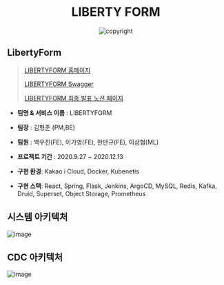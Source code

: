 
<h1 align="center"> LIBERTY FORM </h1>

<p align="center"><a href=""></a><img src="https://img.shields.io/badge/copyright-GACHON & KAKAO_ENTERPRISE-yellow" alt="copyright"/></a>


## LibertyForm
> [LIBERTYFORM 홈페이지](https://liberty-form.shop/)
>
> [LIBERTYFORM Swagger](https://libertyform.shop/swagger-ui/index.html#/)
>
> [LIBERTYFORM 최종 발표 노션 페이지](https://gachonkakao.notion.site/366e0b11df094a2db419d16e01c7cdbe)

- **팀명 & 서비스 이름** : LIBERTYFORM

- **팀장** : 김형준 (PM,BE)

- **팀원** : 백우진(FE), 이가영(FE), 한만규(FE), 이상협(ML)

- **프로젝트 기간** : 2020.9.27 ~ 2020.12.13

- **구현 환경**: Kakao i Cloud, Docker, Kubenetis

- **구현 스택**: React, Spring, Flask, Jenkins, ArgoCD, MySQL, Redis, Kafka, Druid, Superset, Object Storage, Prometheus


## 시스템 아키텍처
![image](https://user-images.githubusercontent.com/53989167/207321811-65129ad2-1fde-40ea-8dc0-b2de9ecd0ed3.png)


## CDC 아키텍처
![image](https://user-images.githubusercontent.com/53989167/207322275-89bfc8f9-01c6-4332-9e3c-bc4eab63fe1b.png)

